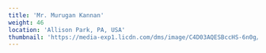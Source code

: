 ```yaml
---
title: 'Mr. Murugan Kannan'
weight: 46
location: 'Allison Park, PA, USA'
thumbnail: 'https://media-exp1.licdn.com/dms/image/C4D03AQESBccHS-6n0g/profile-displayphoto-shrink_200_200/0/1517066590695?e=1630540800&v=beta&t=osJNF5GF9gkAeNU8EyDXghRemyaTkCgns2bfOqqY6bI'
---
```

